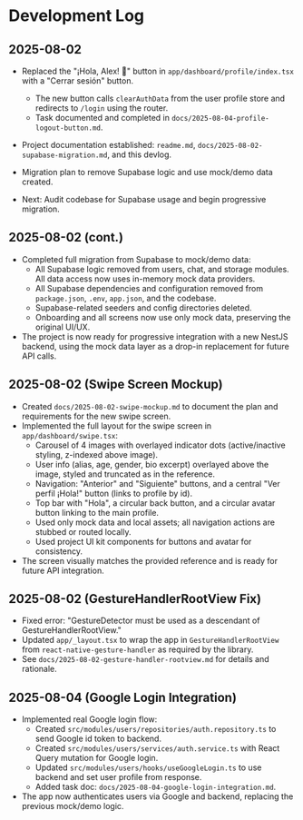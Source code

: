 # Development Log

## 2025-08-02
- Replaced the "¡Hola, Alex! 👋" button in `app/dashboard/profile/index.tsx` with a "Cerrar sesión" button.
  - The new button calls `clearAuthData` from the user profile store and redirects to `/login` using the router.
  - Task documented and completed in `docs/2025-08-04-profile-logout-button.md`.

- Project documentation established: `readme.md`, `docs/2025-08-02-supabase-migration.md`, and this devlog.
- Migration plan to remove Supabase logic and use mock/demo data created.
- Next: Audit codebase for Supabase usage and begin progressive migration.

## 2025-08-02 (cont.)

- Completed full migration from Supabase to mock/demo data:
  - All Supabase logic removed from users, chat, and storage modules. All data access now uses in-memory mock data providers.
  - All Supabase dependencies and configuration removed from `package.json`, `.env`, `app.json`, and the codebase.
  - Supabase-related seeders and config directories deleted.
  - Onboarding and all screens now use only mock data, preserving the original UI/UX.
- The project is now ready for progressive integration with a new NestJS backend, using the mock data layer as a drop-in replacement for future API calls.

## 2025-08-02 (Swipe Screen Mockup)

- Created `docs/2025-08-02-swipe-mockup.md` to document the plan and requirements for the new swipe screen.
- Implemented the full layout for the swipe screen in `app/dashboard/swipe.tsx`:
  - Carousel of 4 images with overlayed indicator dots (active/inactive styling, z-indexed above image).
  - User info (alias, age, gender, bio excerpt) overlayed above the image, styled and truncated as in the reference.
  - Navigation: "Anterior" and "Siguiente" buttons, and a central "Ver perfil ¡Hola!" button (links to profile by id).
  - Top bar with "Hola", a circular back button, and a circular avatar button linking to the main profile.
  - Used only mock data and local assets; all navigation actions are stubbed or routed locally.
  - Used project UI kit components for buttons and avatar for consistency.
- The screen visually matches the provided reference and is ready for future API integration.

## 2025-08-02 (GestureHandlerRootView Fix)

- Fixed error: "GestureDetector must be used as a descendant of GestureHandlerRootView."
- Updated `app/_layout.tsx` to wrap the app in `GestureHandlerRootView` from `react-native-gesture-handler` as required by the library.
- See `docs/2025-08-02-gesture-handler-rootview.md` for details and rationale.
## 2025-08-04 (Google Login Integration)

- Implemented real Google login flow:
  - Created `src/modules/users/repositories/auth.repository.ts` to send Google id token to backend.
  - Created `src/modules/users/services/auth.service.ts` with React Query mutation for Google login.
  - Updated `src/modules/users/hooks/useGoogleLogin.ts` to use backend and set user profile from response.
  - Added task doc: `docs/2025-08-04-google-login-integration.md`.
- The app now authenticates users via Google and backend, replacing the previous mock/demo logic.
